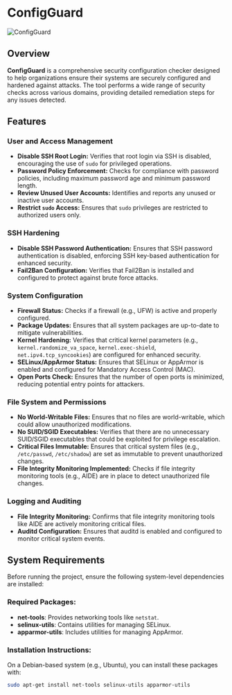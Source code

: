 # ConfigGuard

![ConfigGuard](https://github.com/user-attachments/assets/07ad333e-c5c0-471d-9629-a1d05d4393c5)

## Overview

**ConfigGuard** is a comprehensive security configuration checker designed to help organizations ensure their systems are securely configured and hardened against attacks. The tool performs a wide range of security checks across various domains, providing detailed remediation steps for any issues detected.

## Features

### User and Access Management

- **Disable SSH Root Login:** Verifies that root login via SSH is disabled, encouraging the use of `sudo` for privileged operations.
- **Password Policy Enforcement:** Checks for compliance with password policies, including maximum password age and minimum password length.
- **Review Unused User Accounts:** Identifies and reports any unused or inactive user accounts.
- **Restrict `sudo` Access:** Ensures that `sudo` privileges are restricted to authorized users only.

### SSH Hardening

- **Disable SSH Password Authentication:** Ensures that SSH password authentication is disabled, enforcing SSH key-based authentication for enhanced security.
- **Fail2Ban Configuration:** Verifies that Fail2Ban is installed and configured to protect against brute force attacks.

### System Configuration

- **Firewall Status:** Checks if a firewall (e.g., UFW) is active and properly configured.
- **Package Updates:** Ensures that all system packages are up-to-date to mitigate vulnerabilities.
- **Kernel Hardening:** Verifies that critical kernel parameters (e.g., `kernel.randomize_va_space`, `kernel.exec-shield`, `net.ipv4.tcp_syncookies`) are configured for enhanced security.
- **SELinux/AppArmor Status:** Ensures that SELinux or AppArmor is enabled and configured for Mandatory Access Control (MAC).
- **Open Ports Check:** Ensures that the number of open ports is minimized, reducing potential entry points for attackers.

### File System and Permissions

- **No World-Writable Files:** Ensures that no files are world-writable, which could allow unauthorized modifications.
- **No SUID/SGID Executables:** Verifies that there are no unnecessary SUID/SGID executables that could be exploited for privilege escalation.
- **Critical Files Immutable:** Ensures that critical system files (e.g., `/etc/passwd`, `/etc/shadow`) are set as immutable to prevent unauthorized changes.
- **File Integrity Monitoring Implemented:** Checks if file integrity monitoring tools (e.g., AIDE) are in place to detect unauthorized file changes.

### Logging and Auditing

- **File Integrity Monitoring:** Confirms that file integrity monitoring tools like AIDE are actively monitoring critical files.
- **Auditd Configuration:** Ensures that auditd is enabled and configured to monitor critical system events.

## System Requirements

Before running the project, ensure the following system-level dependencies are installed:

### Required Packages:

- **net-tools**: Provides networking tools like `netstat`.
- **selinux-utils**: Contains utilities for managing SELinux.
- **apparmor-utils**: Includes utilities for managing AppArmor.

### Installation Instructions:

On a Debian-based system (e.g., Ubuntu), you can install these packages with:

```bash
sudo apt-get install net-tools selinux-utils apparmor-utils
